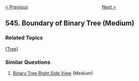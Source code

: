 <!--|This file generated by command(leetcode description); DO NOT EDIT.    |-->
<!--+----------------------------------------------------------------------+-->
<!--|@author    Openset <openset.wang@gmail.com>                           |-->
<!--|@link      https://github.com/openset                                 |-->
<!--|@home      https://github.com/openset/leetcode                        |-->
<!--+----------------------------------------------------------------------+-->

[< Previous](https://github.com/openset/leetcode/tree/master/problems/output-contest-matches "Output Contest Matches")
　　　　　　　　　　　　　　　　
[Next >](https://github.com/openset/leetcode/tree/master/problems/remove-boxes "Remove Boxes")

## 545. Boundary of Binary Tree (Medium)



### Related Topics
  [[Tree](https://github.com/openset/leetcode/tree/master/tag/tree/README.md)]

### Similar Questions
  1. [Binary Tree Right Side View](https://github.com/openset/leetcode/tree/master/problems/binary-tree-right-side-view) (Medium)
